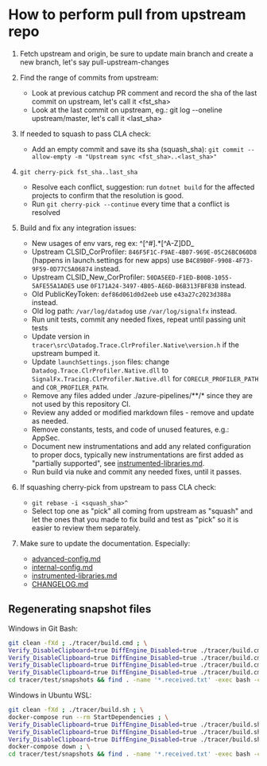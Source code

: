 # How to perform pull from upstream repo

1. Fetch upstream and origin, be sure to update main branch and create a new branch, let's say pull-upstream-changes
2. Find the range of commits from upstream:
    * Look at previous catchup PR comment and record the sha of the last commit on upstream, let's call it <fst_sha>
    * Look at the last commit on upstream, eg.: git log --oneline upstream/master, let's call it <last_sha>
3. If needed to squash to pass CLA check:
    * Add an empty commit and save its sha (squash_sha): `git commit --allow-empty -m "Upstream sync <fst_sha>..<last_sha>"`
4. `git cherry-pick fst_sha..last_sha`
    * Resolve each conflict, suggestion: run `dotnet build` for the affected projects to confirm that the resolution is good.
    * Run `git cherry-pick --continue` every time that a conflict is resolved
5. Build and fix any integration issues:
    * New usages of env vars, reg ex: ^[^#].*[^A-Z]DD_
    * Upstream CLSID_CorProfiler: `846F5F1C-F9AE-4B07-969E-05C26BC060D8` (happens in launch.settings for new apps) use `B4C89B0F-9908-4F73-9F59-0D77C5A06874` instead.
    * Upstream CLSID_New_CorProfiler: `50DA5EED-F1ED-B00B-1055-5AFE55A1ADE5` use `0F171A24-3497-4B05-AE6D-B6B313FBF83B` instead.
    * Old PublicKeyToken: `def86d061d0d2eeb` use `e43a27c2023d388a` instead.
    * Old log path: `/var/log/datadog` use `/var/log/signalfx` instead.
    * Run unit tests, commit any needed fixes, repeat until passing unit tests
    * Update version in `tracer\src\Datadog.Trace.ClrProfiler.Native\version.h` if the upstream bumped it.
    * Update `launchSettings.json` files: change `Datadog.Trace.ClrProfiler.Native.dll` to `SignalFx.Tracing.ClrProfiler.Native.dll` for `CORECLR_PROFILER_PATH` and `COR_PROFILER_PATH`.
    * Remove any files added under ./azure-pipelines/**/* since they are not
    used by this repository CI.
    * Review any added or modified markdown files - remove and update as needed.
    * Remove constants, tests, and code of unused features, e.g.: AppSec.
    * Document new instrumentations and add any related configuration to proper
    docs, typically new instrumentations are first added as "partially supported",
    see [instrumented-libraries.md](../instrumented-libraries.md#partially-supported).
    * Run build via nuke and commit any needed fixes, until it passes.

6. If squashing cherry-pick from upstream to pass CLA check:
    * `git rebase -i <squash_sha>^`
    * Select top one as "pick" all coming from upstream as "squash" and let the ones that you made to fix build and test as "pick" so it is easier to review them separately.

7. Make sure to update the documentation. Especially:
    * [advanced-config.md](../advanced-config.md)
    * [internal-config.md](../internal-config.md)
    * [instrumented-libraries.md](../instrumented-libraries.md)
    * [CHANGELOG.md](../CHANGELOG.md)

## Regenerating snapshot files

Windows in Git Bash:

```sh
git clean -fXd ; ./tracer/build.cmd ; \
Verify_DisableClipboard=true DiffEngine_Disabled=true ./tracer/build.cmd BuildAndRunWindowsIntegrationTests --framework net6.0 ; \
Verify_DisableClipboard=true DiffEngine_Disabled=true ./tracer/build.cmd BuildAndRunWindowsIntegrationTests --framework net5.0 ; \
Verify_DisableClipboard=true DiffEngine_Disabled=true ./tracer/build.cmd BuildAndRunWindowsIntegrationTests --framework netcoreapp3.1 ; \
Verify_DisableClipboard=true DiffEngine_Disabled=true ./tracer/build.cmd BuildAndRunWindowsIntegrationTests --framework net461 ; \
cd tracer/test/snapshots && find . -name '*.received.txt' -exec bash -c 'mv -f $0 ${0/\.received./.verified.}' {} \; && cd -
```

Windows in Ubuntu WSL:

```sh
git clean -fXd ; ./tracer/build.sh ; \
docker-compose run --rm StartDependencies ; \
Verify_DisableClipboard=true DiffEngine_Disabled=true ./tracer/build.sh BuildAndRunLinuxIntegrationTests --framework net6.0 ; \
Verify_DisableClipboard=true DiffEngine_Disabled=true ./tracer/build.sh BuildAndRunLinuxIntegrationTests --framework net5.0 ; \
Verify_DisableClipboard=true DiffEngine_Disabled=true ./tracer/build.sh BuildAndRunLinuxIntegrationTests --framework netcoreapp3.1 ; \
docker-compose down ; \
cd tracer/test/snapshots && find . -name '*.received.txt' -exec bash -c 'mv -f $0 ${0/\.received./.verified.}' {} \; && cd -
```
